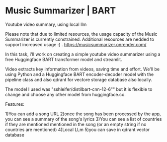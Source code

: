 # Music Summarizer | BART

 Youtube video summary, using local llm

Please note that due to limited resources, the usage capacity of the Music Summarizer is currently constrained. Additional resources are nedded to support increased usage :) . https://musicsummarizer.onrender.com/

In this task, i'll work on creating a simple youtube video summarizer using a free Huggingface BART transformer model and streamlit.

Video extracts key information from videos, saving time and effort. We'll be using Python and a Huggingface BART encoder-decoder model with the pipeline class and also qdrant for vectore storage database also locally.

The model I used was "sshleifer/distilbart-cnn-12-6"" but it is flexible to change and choose any other model from huggingface.co.

Features:

1)You can add a song  URL
2)once the song has been processed by the app, you can see a summary of the
song's lyrics
3)You can see a list of countries if they are mentioned mentioned in the song (or an empty string if no
countries are mentioned)
4)Local LLm
5)you can save in qdrant vector database






